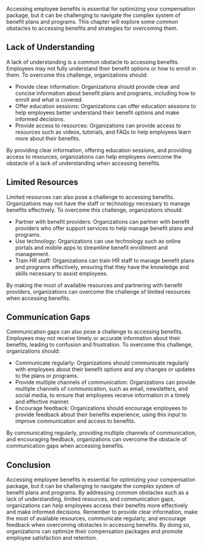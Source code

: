 
Accessing employee benefits is essential for optimizing your compensation package, but it can be challenging to navigate the complex system of benefit plans and programs. This chapter will explore some common obstacles to accessing benefits and strategies for overcoming them.

Lack of Understanding
---------------------

A lack of understanding is a common obstacle to accessing benefits. Employees may not fully understand their benefit options or how to enroll in them. To overcome this challenge, organizations should:

* Provide clear information: Organizations should provide clear and concise information about benefit plans and programs, including how to enroll and what is covered.
* Offer education sessions: Organizations can offer education sessions to help employees better understand their benefit options and make informed decisions.
* Provide access to resources: Organizations can provide access to resources such as videos, tutorials, and FAQs to help employees learn more about their benefits.

By providing clear information, offering education sessions, and providing access to resources, organizations can help employees overcome the obstacle of a lack of understanding when accessing benefits.

Limited Resources
-----------------

Limited resources can also pose a challenge to accessing benefits. Organizations may not have the staff or technology necessary to manage benefits effectively. To overcome this challenge, organizations should:

* Partner with benefit providers: Organizations can partner with benefit providers who offer support services to help manage benefit plans and programs.
* Use technology: Organizations can use technology such as online portals and mobile apps to streamline benefit enrollment and management.
* Train HR staff: Organizations can train HR staff to manage benefit plans and programs effectively, ensuring that they have the knowledge and skills necessary to assist employees.

By making the most of available resources and partnering with benefit providers, organizations can overcome the challenge of limited resources when accessing benefits.

Communication Gaps
------------------

Communication gaps can also pose a challenge to accessing benefits. Employees may not receive timely or accurate information about their benefits, leading to confusion and frustration. To overcome this challenge, organizations should:

* Communicate regularly: Organizations should communicate regularly with employees about their benefit options and any changes or updates to the plans or programs.
* Provide multiple channels of communication: Organizations can provide multiple channels of communication, such as email, newsletters, and social media, to ensure that employees receive information in a timely and effective manner.
* Encourage feedback: Organizations should encourage employees to provide feedback about their benefits experience, using this input to improve communication and access to benefits.

By communicating regularly, providing multiple channels of communication, and encouraging feedback, organizations can overcome the obstacle of communication gaps when accessing benefits.

Conclusion
----------

Accessing employee benefits is essential for optimizing your compensation package, but it can be challenging to navigate the complex system of benefit plans and programs. By addressing common obstacles such as a lack of understanding, limited resources, and communication gaps, organizations can help employees access their benefits more effectively and make informed decisions. Remember to provide clear information, make the most of available resources, communicate regularly, and encourage feedback when overcoming obstacles in accessing benefits. By doing so, organizations can optimize their compensation packages and promote employee satisfaction and retention.
